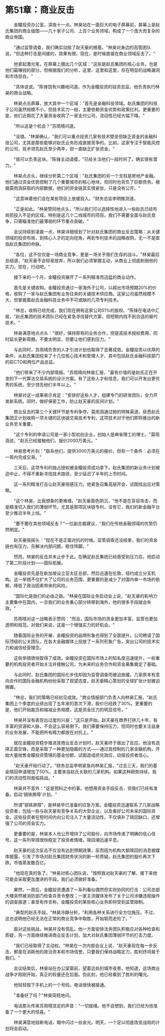 # 第51章：商业反击

　　金瞳投资办公室，深夜十一点。林昊站在一面巨大的电子屏幕前，屏幕上是赵氏集团的商业版图——几十家子公司、上百个业务领域，构成了一个庞大而复杂的商业帝国。

　　"通过监管调查，我们确实动摇了赵天豪的根基。"林昊对身边的高管团队说，"但这种打击是间接的，效果有限。现在，是时候直接在商业领域反击了。"

　　他拿起激光笔，在屏幕上圈出几个区域："这些是赵氏集团的核心业务，也是他们最赚钱的部分。但根据我们的分析，这里、这里和这里，存在明显的战略漏洞和市场空白。"

　　"具体说说。"陈锋饶有兴趣地问道。作为金瞳投资的投资总监，他负责执行林昊的商业战略。

　　林昊点击屏幕，放大其中一个区域："首先是金融科技领域。赵氏集团的科技子公司虽然规模不小，但技术实力一般，主要依赖资金优势和政策红利。更重要的是，他们近期花了大量资金收购了一家支付公司，流动性已经大幅下降。"

　　"所以这是个机会？"苏雨晴问道。

　　"没错。"林昊确认，"我们可以重点投资几家有技术壁垒但缺乏资金的金融科技公司，尤其是那些能够对赵氏业务形成直接竞争的。比如，这家专注于智能风控的公司，技术领先赵氏至少两年，但一直缺乏扩张资金。"

　　"我可以负责这块。"陈锋主动请缨，"已经关注他们一段时间了，确实很有潜力。"

　　林昊点点头，继续分析第二个区域："赵氏集团的另一个支柱是房地产金融。他们通过资金优势控制了几个重要城市的核心地块，但同时也背负了巨额债务。根据莫雨涵获取的内部数据，他们的资金链其实很紧张，只是没有公开。"

　　"这意味着他们会在某些项目上放缓投入。"财务总监李明推测道。

　　"正是如此。"林昊赞同地点头，"所以我们可以选择性地进入一些赵氏已经布局但投入不足的区域，特别是这几个二线城市的项目。我们不需要全面与赵氏竞争，只需瞄准他们最薄弱的环节重点突破。"

　　会议持续到凌晨一点，林昊详细规划了针对赵氏集团的商业反击策略：从关键领域的投资布局，到核心人才的定向挖角，再到专利技术的战略收购，无一不是直指赵氏集团的命脉。

　　"各位，这不仅仅是一场商业竞争，更是一场关乎我们生存的战斗。"林昊最后总结道，"赵天豪不会轻易放弃，所以我们必须掌握主动，从商业上彻底削弱他的实力。现在，行动吧。"

　　接下来的一个月，金瞳投资展开了一系列精准而迅猛的商业动作。

　　首先是关键收购。金瞳投资通过一家海外子公司，以超出市场预期20%的价格，收购了一家与赵氏集团有业务往来的关键技术供应商。这家公司虽然规模不大，但掌握着赵氏金融科技业务中不可或缺的几项专利技术。

　　"林总，收购已经完成，我们现在拥有这家公司51%的股权。"陈锋在电话中汇报，"赵氏集团的技术团队已经在紧急寻找替代方案，但短期内找不到合适的替代技术。"

　　林昊满意地点点头："很好，保持原有的业务合作，但提高技术授权费用，同时延长更新周期。不要太明显，但要让他们感到压力。"

　　与此同时，苏雨晴负责的人才引进计划也取得了显著成效。金瞳投资以优厚的条件，从赵氏集团挖来了十几位核心技术和管理人才，其中包括赵氏金融科技部门的前CTO和两位产品总监。

　　"他们带来了不少内部情报。"苏雨晴向林昊汇报，"最有价值的是赵氏正在开发的下一代算法交易系统的设计方案。有了这些人才和信息，我们可以开发出更优秀的系统，至少领先他们半年以上。"

　　林昊对这一成果表示肯定："安排好这些人才，组建专门的研发团队，全力开发新系统。同时，做好保密工作，防止赵天豪的反间计划。"

　　商业反击的第三个关键环节是专利争夺。莫雨涵通过她的特殊渠道，获悉赵氏集团正计划收购一项关键的区块链交易技术专利，这项技术对于他们即将推出的新业务至关重要。

　　"这个专利的申请公司是一家小型初创企业，创始人是麻省理工的博士。"莫雨涵说，"赵氏已经接触他们，报价2000万美元。"

　　林昊思考片刻："联系他们，提供3000万美元的报价，但有一个条件：必须在一周内完成交易。"

　　三天后，这项专利的独占授权被金瞳投资成功拿下。赵氏集团的新业务计划被迫中止，不得不重新寻找技术路径，至少延迟了半年的上市时间。

　　这一系列精准打击让赵天豪倍感压力。他紧急召集高层开会，试图找出应对策略。

　　"这个林昊，比我想象的更难缠。"赵天豪面色阴沉，"他不是在盲目攻击，而是精准切入我们的薄弱环节。尤其是那项区块链专利，没有它，我们的新金融平台至少推迟半年上线。"

　　"要不要在其他领域反击？"一位副总裁建议，"我们在传统金融领域的优势仍然明显。"

　　赵天豪摇摇头："现在不是正面对抗的时候。监管调查还没结束，我们的资金链也有压力。先解决内部问题，稳住阵脚。"

　　然而，林昊的反击并未止步于此。在确定赵氏集团已经感受到压力后，他启动了第二阶段计划——国际拓展。

　　金瞳投资先是在新加坡设立亚太区总部，然后迅速在伦敦、纽约成立分支机构。这一举措不仅扩大了公司的业务范围，更重要的是减少了对国内单一市场的依赖，降低了政治因素带来的风险。

　　"国际化是我们的必由之路。"林昊在国际业务启动会上说，"赵天豪的影响力主要集中在国内，一旦我们的业务重心部分转移到海外，他的很多手段就会失效。"

　　苏雨晴对这一战略表示赞同："而且，国际市场的资金更加丰富，监管也更加透明和规范。对我们来说，这是一个增强实力的好机会。"

　　随着国际业务的开展，金瞳投资的品牌形象也得到了全面提升。公司聘请了国际顶级的公关团队，在各大金融媒体上投放了一系列形象广告，突出公司的技术实力和诚信经营理念。

　　这些举措很快取得了成效。金瞳投资在国际市场上的知名度迅速提升，一些重要的机构投资者开始关注并接触公司，为未来的业务合作和资金募集奠定了基础。

　　与此同时，赵氏集团的国际化步伐却因为监管调查而被迫放缓。几家原本有意向合作的国际金融机构纷纷采取了观望态度，赵天豪精心策划的全球扩张计划被迫搁置。

　　"林总，我们的策略已经初见成效。"商业情报部门负责人向林昊汇报，"赵氏集团上个季度的业绩出现了五年来的首次下滑，股价已经跌了30%。更重要的是，他们开始裁员和缩减业务规模，这是资金压力的明显信号。"

　　林昊并没有表现出过度的兴奋："这只是开始。赵天豪在商界打拼几十年，有丰富的资源和人脉，不会这么容易倒下。我们需要保持压力，但同时也要关注自身的业务发展，不能把所有精力都放在对抗上。"

　　就在金瞳投资稳步推进其商业反击计划时，赵天豪终于做出了反应。他没有选择正面交锋，而是采取了一种更加隐蔽的方式——通过其控制的几家金融机构，开始大量抛售金瞳投资管理的基金份额，试图造成挤兑效应，动摇投资者信心。

　　"赵天豪开始行动了。"财务总监李明紧急向林昊汇报，"过去三天，我们的基金赎回申请增加了50%，主要来自赵氏关联的几家机构。如果这种趋势持续，我们的流动性将面临挑战。"

　　林昊并不意外："这是预料之中的事。他想用资金手段反击，但我们已经有准备。启动'钢铁屏障'计划。"

　　所谓"钢铁屏障"，是林昊早已准备的应急方案。金瞳投资迅速联系了几家战略投资者，包括一些与赵天豪有竞争关系的大型企业，以及看好公司未来的国际资金。这些投资者在短时间内向公司注入了大量流动性，不仅填补了赎回缺口，还增强了公司的资金实力。

　　更重要的是，林昊本人也公开增持了公司股份，向市场传递了明确的信心信号。这一系列举措很快稳定了投资者情绪，赎回潮迅速平息。

　　赵天豪的这次反击不仅没有达到预期效果，反而因为机构大额赎回的消息被媒体披露，引发了市场对赵氏集团财务状况的新一轮质疑。赵氏集团的股价再次下跌，市值蒸发数百亿。

　　"他现在真的急了。"林昊对核心团队说，"按照我对赵天豪的了解，接下来他可能会采取更加激进的手段。我们必须做好准备。"

　　果然，一周后，金瞳投资遭遇了一系列看似偶然但实则协同的打击：公司总部大楼突然被消防部门检查并责令整改；一家主流媒体发布了关于公司涉嫌违规操作的调查报道；甚至有传言称，金瞳投资的某些核心业务即将受到监管限制。

　　"典型的赵氏手段。"林昊冷静分析，"利用各种关系进行全方位施压。不过，这也说明他已经无法在正常的商业竞争中取胜，开始铤而走险了。"

　　面对这些挑战，林昊并没有慌乱。他一方面安排法务团队积极应对各种检查和质疑，另一方面继续推进商业反击计划，加大对赵氏集团薄弱环节的打击力度。

　　"我们已经取得了主动权。"林昊在一次内部会议上说，"赵天豪现在每一步反击，都是在消耗他的政治资本和市场信誉。只要我们保持战略定力，胜利终将属于我们。"

　　会议结束后，林昊站在办公室窗前，望着远处的城市夜景。他知道，这场商业战争才刚刚开始，真正的较量还在后面。但此刻，他已经看到了胜利的曙光。

　　他轻轻按下手机上的一个号码，电话很快被接通。

　　"准备好了吗？"林昊简短地问。

　　电话那头传来苏雨晴坚定的声音："一切就绪。他不会想到，我们已经为他准备了一个更大的惊喜。"

　　林昊满意地挂断电话，眼中闪过一丝金光。明天，一个足以彻底改变战局的计划将会启动。 